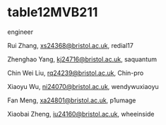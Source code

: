 # table12MVB211
engineer

Rui Zhang, xs24368@bristol.ac.uk, redial17


Zhenghao Yang, kj24716@bristol.ac.uk, saquantum


Chin Wei Liu, rq24239@bristol.ac.uk, Chin-pro


Xiaoyu Wu, ni24070@bristol.ac.uk, wendywuxiaoyu


Fan Meng, xa24801@bristol.ac.uk, p1umage


Xiaobai Zheng, iu24160@bristol.ac.uk, wheeinside